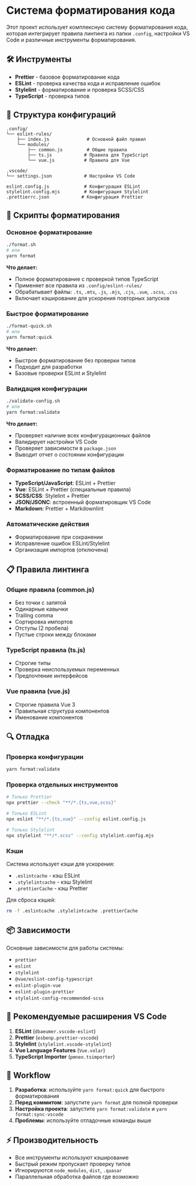 # Система форматирования кода

Этот проект использует комплексную систему форматирования кода, которая интегрирует правила линтинга из папки `.config`, настройки VS Code и различные инструменты форматирования.

## 🛠 Инструменты

- **Prettier** - базовое форматирование кода
- **ESLint** - проверка качества кода и исправление ошибок
- **Stylelint** - форматирование и проверка SCSS/CSS
- **TypeScript** - проверка типов

## 📁 Структура конфигураций

```text
.config/
└── eslint-rules/
    ├── index.js              # Основной файл правил
    └── modules/
        ├── common.js         # Общие правила
        ├── ts.js            # Правила для TypeScript
        └── vue.js           # Правила для Vue

.vscode/
└── settings.json            # Настройки VS Code

eslint.config.js             # Конфигурация ESLint
stylelint.config.mjs         # Конфигурация Stylelint
.prettierrc.json            # Конфигурация Prettier
```

## 🚀 Скрипты форматирования

### Основное форматирование

```bash
./format.sh
# или
yarn format
```

**Что делает:**

- Полное форматирование с проверкой типов TypeScript
- Применяет все правила из `.config/eslint-rules/`
- Обрабатывает файлы: `.ts`, `.mts`, `.js`, `.mjs`, `.cjs`, `.vue`, `.scss`, `.css`
- Включает кэширование для ускорения повторных запусков

### Быстрое форматирование

```bash
./format-quick.sh
# или
yarn format:quick
```

**Что делает:**

- Быстрое форматирование без проверки типов
- Подходит для разработки
- Базовые проверки ESLint и Stylelint

### Валидация конфигурации

```bash
./validate-config.sh
# или
yarn format:validate
```

**Что делает:**

- Проверяет наличие всех конфигурационных файлов
- Валидирует настройки VS Code
- Проверяет зависимости в `package.json`
- Выводит отчет о состоянии конфигурации

### Форматирование по типам файлов

- **TypeScript/JavaScript**: ESLint + Prettier
- **Vue**: ESLint + Prettier (специальные правила)
- **SCSS/CSS**: Stylelint + Prettier
- **JSON/JSONC**: встроенный форматировщик VS Code
- **Markdown**: Prettier + Markdownlint

### Автоматические действия

- Форматирование при сохранении
- Исправление ошибок ESLint/Stylelint
- Организация импортов (отключена)

## 📋 Правила линтинга

### Общие правила (common.js)

- Без точки с запятой
- Одинарные кавычки
- Trailing comma
- Сортировка импортов
- Отступы (2 пробела)
- Пустые строки между блоками

### TypeScript правила (ts.js)

- Строгие типы
- Проверка неиспользуемых переменных
- Предпочтение интерфейсов

### Vue правила (vue.js)

- Строгие правила Vue 3
- Правильная структура компонентов
- Именование компонентов

## 🔍 Отладка

### Проверка конфигурации

```bash
yarn format:validate
```

### Проверка отдельных инструментов

```bash
# Только Prettier
npx prettier --check "**/*.{ts,vue,scss}"

# Только ESLint
npx eslint "**/*.{ts,vue}" --config eslint.config.js

# Только Stylelint
npx stylelint "**/*.scss" --config stylelint.config.mjs
```

### Кэши

Система использует кэши для ускорения:

- `.eslintcache` - кэш ESLint
- `.stylelintcache` - кэш Stylelint
- `.prettierCache` - кэш Prettier

Для сброса кэшей:

```bash
rm -f .eslintcache .stylelintcache .prettierCache
```

## 📦 Зависимости

Основные зависимости для работы системы:

- `prettier`
- `eslint`
- `stylelint`
- `@vue/eslint-config-typescript`
- `eslint-plugin-vue`
- `eslint-plugin-prettier`
- `stylelint-config-recommended-scss`

## 🎯 Рекомендуемые расширения VS Code

1. **ESLint** (`dbaeumer.vscode-eslint`)
2. **Prettier** (`esbenp.prettier-vscode`)
3. **Stylelint** (`stylelint.vscode-stylelint`)
4. **Vue Language Features** (`Vue.volar`)
5. **TypeScript Importer** (`pmneo.tsimporter`)

## 🔄 Workflow

1. **Разработка**: используйте `yarn format:quick` для быстрого форматирования
2. **Перед коммитом**: запустите `yarn format` для полной проверки
3. **Настройка проекта**: запустите `yarn format:validate` и `yarn format:sync-vscode`
4. **Проблемы**: используйте отладочные команды выше

## ⚡ Производительность

- Все инструменты используют кэширование
- Быстрый режим пропускает проверку типов
- Игнорируются `node_modules`, `dist`, `.quasar`
- Параллельная обработка файлов где возможно
